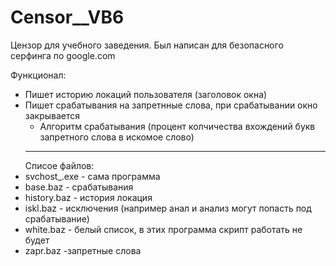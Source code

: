 # Censor__VB6
Цензор для учебного заведения. Был написан для безопасного серфинга по google.com

Функционал:
* Пишет историю локаций пользователя (заголовок окна)
* Пишет срабатывания на запретнные слова, при срабатывании окно закрывается
  * Алгоритм срабатывания (процент колчичества вхождений букв запретного слова в искомое слово)
  --------------------------------------------------------------------
  Списое файлов:
 * svchost_.exe - сама программа
 * base.baz - срабатывания
 * history.baz - история локация
 * iskl.baz - исключения (например анал и анализ могут попасть под срабатывание)
 * white.baz - белый список, в этих программа скрипт работать не будет
 * zapr.baz -запретные слова
